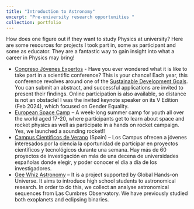 ```yaml
---
title: "Introduction to Astronomy"
excerpt: "Pre-university research opportunities "
collection: portfolio
---
```


How does one figure out if they want to study Physics at university? Here are some resources for projects I took part in, some as participant and some as educator. They are a fantastic way to gain insight into what a career in Physics may bring!

<!-- 
* . Invited speaker at Women in STEM event group of Cambridge Sixth Form Colleges 8 March 2024
-->
* [Congreso Jóvenes Expertos](http://www.lafabricadeluz.org/es/experimenta/congreso-de-jovenes-expertos) - Have you ever wondered what it is like to take part in a scientific conference? This is your chance! Each year, this conference revolves around one of the [Sustainable Development Goals](https://sdgs.un.org/goals). You can submit an abstract, and successful applications are invited to present their findings. Online participation is also available, so distance is not an obstacle! I was the invited keynote speaker on its V Edition (Feb 2024), which focused on Gender Equality.
* [European Space Camp](https://spacecamp.no) – A week-long summer camp for youth all over the world aged 17-20, where participants get to learn about space and rocket physics as well as participate in a hands on rocket campaign. Yes, we launched a sounding rocket!!
* [Campus Científicos de Verano](https://www.educacionyfp.gob.es/servicios-al-ciudadano/catalogo/general/20/200451/ficha.html) (Spain) –  Los Campus ofrecen a jóvenes interesados por la ciencia la oportunidad de participar en proyectos científicos y tecnológicos durante una semana. Hay más de 60 proyectos de investigación en más de una decena de universidades españolas donde elegir, y poder conocer el día a día de los investigadores.
* [Gee Whiz Astronomy](https://lco.global/education/partners/gee-whiz-astronomy-modeling/) – It is a project supported by Global Hands-on Universe. It aims to introduce high school students to astronomical research. In order to do this, we collect an analyse astronomical sequences from Las Cumbres Observatory. We have previously studied both exoplanets and eclipsing binaries.
